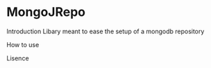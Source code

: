 # MongoJRepo

Introduction
Libary meant to ease the setup of a mongodb repository


How to use

Lisence

